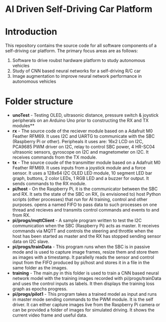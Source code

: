 # AI Driven Self-Driving Car Platform

# Introduction

This repository contains the source code for all software components of a self-driving car platform. The primary focus areas are as follows:
1. Software to drive roubst hardware platform to study autonomous vehicles
2. Study of CNN based neural networks for a self-driving R/C car
3. Image augmentation to improve neural network performance in autonomous vehicles

# Folder structure
- **unoTest** - Testing OLED, ultrasonic distance, pressure switch & joystick peripherals on an Arduino Uno prior to constructing the RX and TX modules**
- **rx** - The source code of the reciever module based on a Adafruit M0 Feather RFM69. It uses I2C and UARTG to communicate with the SBC (Raspberry Pi or other). Peripheals it uses are: 16x2 LCD on I2C, PCA9685 PWM driver on I2C, relay to control SBC power, 4 HR-SC04 ultrasonic sensors, gyroscope on I2C and magnetometer on I2C. It receives commands from the TX module.
- **tx** - The source coude of the transmitter module based on a Adafruit M0 Feather RFM69. It uses inputs from a joystick module and a force sensor. It uses a 128x64 I2C OLED LED module, 10 segment LED bar graph, buttons, 2 color LEDs, 1 RGB LED and a buzzer for output. It sends commands to the RX module.
- **pi/host** - On the Raspberry Pi, it is the communicator between the SBC and RX. It sets the state of the SBC on RX, (is envisioned to) host Python scripts (other processes) that run for AI training, control and other purposes. opens a named FIFO to pass data to such processes on one thread and recieves and transmits control commands and events to and from RX.
- **pi/progs/mqttClient** - A sample program written to test the I2C communication when the SBC (Raspberry Pi) acts as master. It receives commands via MQTT and controls the steering and throttle when the host has been started as master and the RX has stopped sending sensor data on I2C slave.
- **pi/progs/trainData** - This program runs when the SBC is in passive mode and is used to capture image frames, resize them and store them as images with a timestamp. It parallelly reads the sensor and control input from the FIFO produced by pi/host and stores it in a file in the same folder as the images.
- **training** - The main.py in this folder is used to train a CNN based neural network model with the training images recorded with pi/progs/trainData and uses the control inputs as labels. It then displays the training loss graph as epochs progress.
- **pi/progs/pilot1** - This program takes a trained model as input and runs in master mode sending commands to the PWM module. It is the self driver. It can either capture images live from the Raspberry Pi camera or can be provided a folder of images for simulated driving. It shows the current video frame and useful data.
